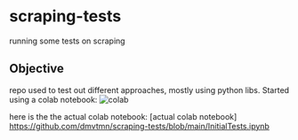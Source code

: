 # scraping-tests
running some tests on scraping

## Objective
repo used to test out different approaches, mostly using python libs.
Started using a colab notebook:
![colab](https://user-images.githubusercontent.com/10551382/154455351-9eba2ef6-9bb5-4fe3-ae7d-ee34e844a889.png)

here is the the actual colab  notebook:
[actual colab notebook] https://github.com/dmvtmn/scraping-tests/blob/main/InitialTests.ipynb
